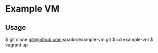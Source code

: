 # Example VM

## Usage

$ git clone git@github.com:spadin/example-vm.git
$ cd example-vm
$ vagrant up
